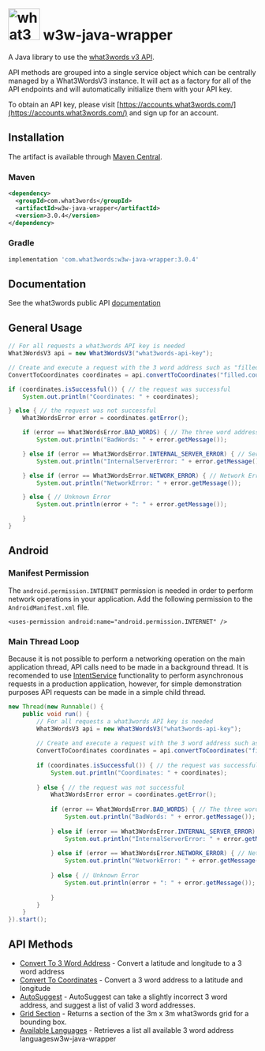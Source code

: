 # <img src="https://what3words.com/assets/images/w3w_square_red.png" width="64" height="64" alt="what3words">&nbsp;w3w-java-wrapper

A Java library to use the [what3words v3 API](https://docs.what3words.com/api/v3/).

API methods are grouped into a single service object which can be centrally managed by a What3WordsV3 instance. It will act as a factory for all of the API endpoints and will automatically initialize them with your API key.

To obtain an API key, please visit [https://accounts.what3words.com/](https://accounts.what3words.com/) and sign up for an account.

## Installation

The artifact is available through <a href="https://search.maven.org/search?q=g:com.what3words">Maven Central</a>.

### Maven

```xml
<dependency>
  <groupId>com.what3words</groupId>
  <artifactId>w3w-java-wrapper</artifactId>
  <version>3.0.4</version>
</dependency>
```

### Gradle

```groovy
implementation 'com.what3words:w3w-java-wrapper:3.0.4'
```

## Documentation

See the what3words public API [documentation](https://docs.what3words.com/api/v3/)

## General Usage

```Java
// For all requests a what3words API key is needed
What3WordsV3 api = new What3WordsV3("what3words-api-key");

// Create and execute a request with the 3 word address such as "filled.count.soap"
ConvertToCoordinates coordinates = api.convertToCoordinates("filled.count.soap").execute();

if (coordinates.isSuccessful()) { // the request was successful
    System.out.println("Coordinates: " + coordinates);

} else { // the request was not successful
    What3WordsError error = coordinates.getError();

    if (error == What3WordsError.BAD_WORDS) { // The three word address provided is invalid
        System.out.println("BadWords: " + error.getMessage());

    } else if (error == What3WordsError.INTERNAL_SERVER_ERROR) { // Server Error
        System.out.println("InternalServerError: " + error.getMessage());

    } else if (error == What3WordsError.NETWORK_ERROR) { // Network Error
        System.out.println("NetworkError: " + error.getMessage());

    } else { // Unknown Error
        System.out.println(error + ": " + error.getMessage());

    }
}
```

## Android

### Manifest Permission

The `android.permission.INTERNET` permission is needed in order to perform network operations in your application. Add the following permission to the `AndroidManifest.xml` file.

`<uses-permission android:name="android.permission.INTERNET" />`

### Main Thread Loop

Because it is not possible to perform a networking operation on the main application thread, API calls need to be made in a background thread. It is recomended to use 
[IntentService](https://developer.android.com/reference/android/app/IntentService) functionality to perform asynchronous requests in a production application, however,
for simple demonstration purposes API requests can be made in a simple child thread.

```Java
new Thread(new Runnable() {
    public void run() {
        // For all requests a what3words API key is needed
        What3WordsV3 api = new What3WordsV3("what3words-api-key");
        
        // Create and execute a request with the 3 word address such as "filled.count.soap"
        ConvertToCoordinates coordinates = api.convertToCoordinates("filled.count.soap").execute();
        
        if (coordinates.isSuccessful()) { // the request was successful
            System.out.println("Coordinates: " + coordinates);
        
        } else { // the request was not successful
            What3WordsError error = coordinates.getError();
        
            if (error == What3WordsError.BAD_WORDS) { // The three word address provided is invalid
                System.out.println("BadWords: " + error.getMessage());
        
            } else if (error == What3WordsError.INTERNAL_SERVER_ERROR) { // Server Error
                System.out.println("InternalServerError: " + error.getMessage());
        
            } else if (error == What3WordsError.NETWORK_ERROR) { // Network Error
                System.out.println("NetworkError: " + error.getMessage());
        
            } else { // Unknown Error
                System.out.println(error + ": " + error.getMessage());
        
            }
        }
    }
}).start();
```

## API Methods

- [Convert To 3 Word Address](src/main/java/com/what3words/javawrapper/examples/ConvertTo3WAExample.java) - Convert a latitude and longitude to a 3 word address
- [Convert To Coordinates](src/main/java/com/what3words/javawrapper/examples/ConvertToCoordinatesExample.java) - Convert a 3 word address to a latitude and longitude
- [AutoSuggest](src/main/java/com/what3words/javawrapper/examples/AutosuggestExample.java) - AutoSuggest can take a slightly incorrect 3 word address, and suggest a list of valid 3 word addresses.
- [Grid Section](src/main/java/com/what3words/javawrapper/examples/GridSectionExample.java) - Returns a section of the 3m x 3m what3words grid for a bounding box.
- [Available Languages](src/main/java/com/what3words/javawrapper/examples/AvailableLanguagesExample.java) - Retrieves a list all available 3 word address languagesw3w-java-wrapper
